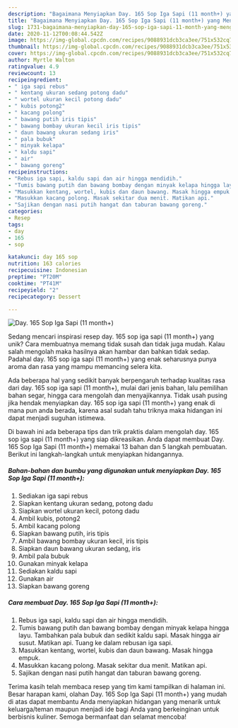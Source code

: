 ```yaml
---
description: "Bagaimana Menyiapkan Day. 165 Sop Iga Sapi (11 month+) yang Menggugah Selera"
title: "Bagaimana Menyiapkan Day. 165 Sop Iga Sapi (11 month+) yang Menggugah Selera"
slug: 1731-bagaimana-menyiapkan-day-165-sop-iga-sapi-11-month-yang-menggugah-selera
date: 2020-11-12T00:08:44.542Z
image: https://img-global.cpcdn.com/recipes/9088931dcb3ca3ee/751x532cq70/day-165-sop-iga-sapi-11-month-foto-resep-utama.jpg
thumbnail: https://img-global.cpcdn.com/recipes/9088931dcb3ca3ee/751x532cq70/day-165-sop-iga-sapi-11-month-foto-resep-utama.jpg
cover: https://img-global.cpcdn.com/recipes/9088931dcb3ca3ee/751x532cq70/day-165-sop-iga-sapi-11-month-foto-resep-utama.jpg
author: Myrtle Walton
ratingvalue: 4.9
reviewcount: 13
recipeingredient:
- " iga sapi rebus"
- " kentang ukuran sedang potong dadu"
- " wortel ukuran kecil potong dadu"
- " kubis potong2"
- " kacang polong"
- " bawang putih iris tipis"
- " bawang bombay ukuran kecil iris tipis"
- " daun bawang ukuran sedang iris"
- " pala bubuk"
- " minyak kelapa"
- " kaldu sapi"
- " air"
- " bawang goreng"
recipeinstructions:
- "Rebus iga sapi, kaldu sapi dan air hingga mendidih."
- "Tumis bawang putih dan bawang bombay dengan minyak kelapa hingga layu. Tambahkan pala bubuk dan sedikit kaldu sapi. Masak hingga air susut. Matikan api. Tuang ke dalam rebusan iga sapi."
- "Masukkan kentang, wortel, kubis dan daun bawang. Masak hingga empuk."
- "Masukkan kacang polong. Masak sekitar dua menit. Matikan api."
- "Sajikan dengan nasi putih hangat dan taburan bawang goreng."
categories:
- Resep
tags:
- day
- 165
- sop

katakunci: day 165 sop 
nutrition: 163 calories
recipecuisine: Indonesian
preptime: "PT20M"
cooktime: "PT41M"
recipeyield: "2"
recipecategory: Dessert

---
```



![Day. 165 Sop Iga Sapi (11 month+)](https://img-global.cpcdn.com/recipes/9088931dcb3ca3ee/751x532cq70/day-165-sop-iga-sapi-11-month-foto-resep-utama.jpg)

Sedang mencari inspirasi resep day. 165 sop iga sapi (11 month+) yang unik? Cara membuatnya memang tidak susah dan tidak juga mudah. Kalau salah mengolah maka hasilnya akan hambar dan bahkan tidak sedap. Padahal day. 165 sop iga sapi (11 month+) yang enak seharusnya punya aroma dan rasa yang mampu memancing selera kita.

Ada beberapa hal yang sedikit banyak berpengaruh terhadap kualitas rasa dari day. 165 sop iga sapi (11 month+), mulai dari jenis bahan, lalu pemilihan bahan segar, hingga cara mengolah dan menyajikannya. Tidak usah pusing jika hendak menyiapkan day. 165 sop iga sapi (11 month+) yang enak di mana pun anda berada, karena asal sudah tahu triknya maka hidangan ini dapat menjadi suguhan istimewa.




Di bawah ini ada beberapa tips dan trik praktis dalam mengolah day. 165 sop iga sapi (11 month+) yang siap dikreasikan. Anda dapat membuat Day. 165 Sop Iga Sapi (11 month+) memakai 13 bahan dan 5 langkah pembuatan. Berikut ini langkah-langkah untuk menyiapkan hidangannya.

<!--inarticleads1-->

##### Bahan-bahan dan bumbu yang digunakan untuk menyiapkan Day. 165 Sop Iga Sapi (11 month+):

1. Sediakan  iga sapi rebus
1. Siapkan  kentang ukuran sedang, potong dadu
1. Siapkan  wortel ukuran kecil, potong dadu
1. Ambil  kubis, potong2
1. Ambil  kacang polong
1. Siapkan  bawang putih, iris tipis
1. Ambil  bawang bombay ukuran kecil, iris tipis
1. Siapkan  daun bawang ukuran sedang, iris
1. Ambil  pala bubuk
1. Gunakan  minyak kelapa
1. Sediakan  kaldu sapi
1. Gunakan  air
1. Siapkan  bawang goreng




<!--inarticleads2-->

##### Cara membuat Day. 165 Sop Iga Sapi (11 month+):

1. Rebus iga sapi, kaldu sapi dan air hingga mendidih.
1. Tumis bawang putih dan bawang bombay dengan minyak kelapa hingga layu. Tambahkan pala bubuk dan sedikit kaldu sapi. Masak hingga air susut. Matikan api. Tuang ke dalam rebusan iga sapi.
1. Masukkan kentang, wortel, kubis dan daun bawang. Masak hingga empuk.
1. Masukkan kacang polong. Masak sekitar dua menit. Matikan api.
1. Sajikan dengan nasi putih hangat dan taburan bawang goreng.




Terima kasih telah membaca resep yang tim kami tampilkan di halaman ini. Besar harapan kami, olahan Day. 165 Sop Iga Sapi (11 month+) yang mudah di atas dapat membantu Anda menyiapkan hidangan yang menarik untuk keluarga/teman maupun menjadi ide bagi Anda yang berkeinginan untuk berbisnis kuliner. Semoga bermanfaat dan selamat mencoba!
